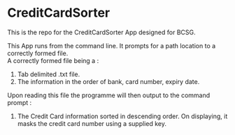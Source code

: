 # CreditCardSorter
This is the repo for the CreditCardSorter App designed for BCSG.


This App runs from the command line.  It prompts for a path location to a correctly formed file.  
A correctly formed file being a :

1. Tab delimited .txt file.
2. The information in the order of bank, card number, expiry date.


Upon reading this file the programme will then output to the command prompt :


1. The Credit Card information sorted in descending order. On displaying, it masks the credit 
   card number using a supplied key.
